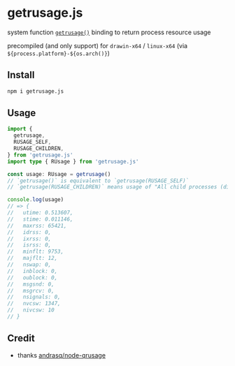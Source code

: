 # getrusage.js

system function [`getrusage()`](https://www.gnu.org/software/libc/manual/html_node/Resource-Usage.html) binding to return process resource usage

precompiled (and only support) for `drawin-x64` / `linux-x64` (via `${process.platform}-${os.arch()}`)

## Install

```bash
npm i getrusage.js
```

## Usage

```ts
import {
  getrusage,
  RUSAGE_SELF,
  RUSAGE_CHILDREN,
} from 'getrusage.js'
import type { RUsage } from 'getrusage.js'

const usage: RUsage = getrusage()
// `getrusage()` is equivalent to `getrusage(RUSAGE_SELF)`
// `getrusage(RUSAGE_CHILDREN)` means usage of "All child processes (direct and indirect) that have already terminated"

console.log(usage)
// => {
//   utime: 0.513607,
//   stime: 0.011146,
//   maxrss: 65421,
//   idrss: 0,
//   ixrss: 0,
//   isrss: 0,
//   minflt: 9753,
//   majflt: 12,
//   nswap: 0,
//   inblock: 0,
//   oublock: 0,
//   msgsnd: 0,
//   msgrcv: 0,
//   nsignals: 0,
//   nvcsw: 1347,
//   nivcsw: 10
// }
```

## Credit

- thanks [andrasq/node-qrusage](https://github.com/andrasq/node-qrusage)
